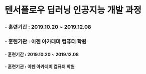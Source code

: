 # 텐서플로우 딥러닝 인공지능 개발 과정
### - 훈련기간 : 2019.10.20 ~ 2019.12.08
### - 훈련기관 : 이젠  아카데미 컴퓨터 학원


#### - 훈련기간 : 2019.10.20 ~ 2019.12.08
#### - 훈련기관 : 이젠  아카데미 컴퓨터 학원
